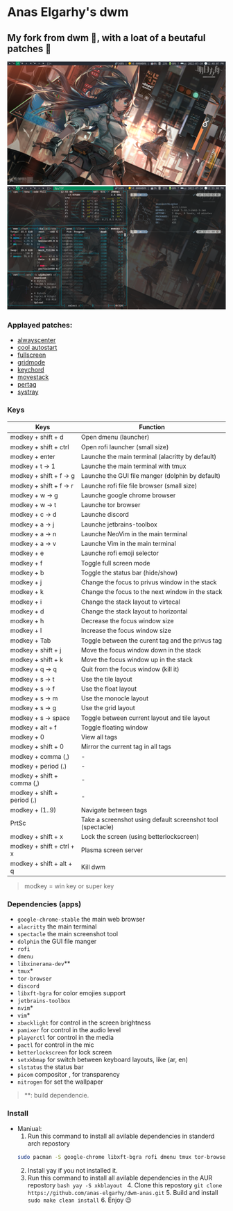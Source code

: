 # Anas Elgarhy's dwm
## My fork from dwm 🍴, with a loat of a beutaful patches 🥰

![dwm screenshot](./screenshots/dwm-0.1.0-6.2.png)
![dwm and alacritty](./screenshots/dwm_bpytop_and_ufetch-0.1.0-6.2.png)

### Applayed patches:
- [alwayscenter](https://dwm.suckless.org/patches/alwayscenter)
- [cool autostart](https://dwm.suckless.org/patches/cool_autostart)
- [fullscreen](https://dwm.suckless.org/patches/fullscreen)
- [gridmode]()
- [keychord](https://dwm.suckless.org/patches/keychord)
- [movestack](https://dwm.suckless.org/patches/movestack)
- [pertag](https://dwm.suckless.org/patches/pertag)
- [systray](https://dwm.suckless.org/patches/systray)

### Keys
| Keys                           | Function                                           |
|--------------------------------|----------------------------------------------------|
| modkey + shift + d             | Open dmenu (launcher)                              |
| modkey + shift + ctrl          | Open rofi launcher (small size)                    |
| modkey + enter                 | Launche the main terminal (alacritty by default)      |
| modkey + t -> 1                | Launche the main terminal with tmux                   |
| modkey + shift + f -> g        | Launche the GUI file manger (dolphin by default)      |
| modkey + shift + f -> r        | Launche rofi file file browser (small size)           |
| modkey + w -> g                | Launche google chrome browser                         |
| modkey + w -> t                | Launche tor browser                                   |
| modkey + c -> d                | Launche discord                                      |
| modkey + a -> j                | Launche jetbrains-toolbox                            |
| modkey + a -> n                | Launche NeoVim in the main terminal                  |
| modkey + a -> v                | Launche Vim in the main terminal                     |
| modkey + e                     | Launche rofi emoji selector                          |
| modkey + f                     | Toggle full screen mode                              |
| modkey + b                     | Toggle the status bar (hide/show)                    |
| modkey + j                     | Change the focus to privus window in the stack       |
| modkey + k                     | Change the focus to the next window in the stack     |
| modkey + i                     | Change the stack layout to virtecal                  |
| modkey + d                     | Change the stack layout to horizontal                |
| modkey + h                     | Decrease the focus window size                       |
| modkey + l                     | Increase the focus window size                       |
| modkey + Tab                   | Toggle between the curent tag and the privus tag     |
| modkey + shift + j             | Move the focus window down in the stack              |
| modkey + shift + k             | Move the focus window up in the stack                |
| modkey + q -> q                | Quit from the focus window (kill it)                 |
| modkey + s -> t                | Use the tile layout                                  |
| modkey + s -> f                | Use the float layout                                  |
| modkey + s -> m                | Use the monocle layout                                  |
| modkey + s -> g                | Use the grid layout                                  |
| modkey + s -> space            | Toggle between current layout and tile layout        |
| modkey + alt + f               | Toggle floating window                               |
| modkey + 0                     | View all tags                                         |
| modkey + shift + 0             | Mirror the current tag in all tags                   |
| modkey + comma (,)             | -                                                    |
| modkey + period (.)            | -                                                    |
| modkey + shift + comma (,)     | -                                                    |
| modkey + shift + period (.)    | -                                                    |
| modkey + (1..9)                | Navigate between tags                                |
| PrtSc                          | Take a screenshot using default screenshot tool (spectacle) |
| modkey + shift + x             | Lock the screen (using betterlockscreen)             |
| modkey + shift + ctrl + x      | Plasma screen server                                 |
| modkey + shift + alt + q       | Kill dwm                                             |

> modkey = win key or super key

### Dependencies (apps)
- `google-chrome-stable` the main web browser
- `alacritty` the main terminal
- `spectacle` the main screenshot tool 
- `dolphin` the GUI file manger
- `rofi`
- `dmenu`
- `libxinerama-dev`\*\*
- `tmux`\*
- `tor-browser`
- `discord`
- `libxft-bgra` for color emojies support
- `jetbrains-toolbox`
- `nvim`\*
- `vim`\*
- `xbacklight` for control in the screen brightness
- `pamixer` for control in the audio level
- `playerctl` for control in the media
- `pactl` for control in the mic
- `betterlockscreen` for lock screen
- `setxkbmap` for switch between keyboard layouts, like (ar, en)
- `slstatus` the status bar
- `picom` compositor , for transparency
- `nitrogen` for set the wallpaper

> \*\*: build dependencie.

### Install
- Maniual:
  1. Run this command to install all avilable dependencies in standerd arch repostory
    ```bash
    sudo pacman -S google-chrome libxft-bgra rofi dmenu tmux tor-browser discord neovim jetbrains-toolbox vim pamixer playerctl betterlockscreen dolphin spectacle alacritty picom nitrogen libxinerama 
    ```
    2. Install yay if you not installed it.
    3. Run this command to install all avilable dependencies in the AUR repostory
      ```bash
      yay -S xkblayout
      ```
      4. Clone this repostory `git clone https://github.com/anas-elgarhy/dwm-anas.git`
      5. Build and install `sudo make clean install`
      6. Enjoy 😉

